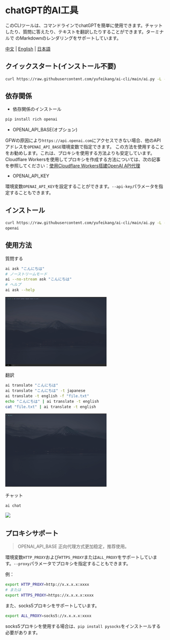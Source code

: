 # chatGPT的AI工具

このCLIツールは、コマンドラインでchatGPTを簡単に使用できます。チャットしたり、質問に答えたり、テキストを翻訳したりすることができます。ターミナルで
のMarkdownのレンダリングをサポートしています。

[中文](README.zh.md) | [English](README.md) | [日本語](README.ja.md)

## クイックスタート(インストール不要)

```bash
curl https://raw.githubusercontent.com/yufeikang/ai-cli/main/ai.py -L -s | python - ask "こんにちは"
```

## 依存関係

* 依存関係のインストール

```bash
pip install rich openai
```

* OPENAI_API_BASE(オプション)

GFWの原因により`https://api.openai.com`にアクセスできない場合、他のAPIアドレスを`OPENAI_API_BASE`環境変数で指定できます。
この方法を使用することをお勧めします。これは、プロキシを使用する方法よりも安定しています。
Cloudflare Workersを使用してプロキシを作成する方法については、次の記事を参照してください：[使用Cloudflare Workers搭建OpenAI 
API代理](https://github.com/noobnooc/noobnooc/discussions/9)

* OPENAI_API_KEY

環境変数`OPENAI_API_KEY`を設定することができます。`--api-key`パラメータを指定することもできます。

## インストール

```bash
curl https://raw.githubusercontent.com/yufeikang/ai-cli/main/ai.py -L -s> /usr/local/bin/ai && chmod +x /usr/local/bin/ai && pip install -U rich 
openai
```

## 使用方法

質問する

```bash
ai ask "こんにちは"
# ノーストリームモード
ai --no-stream ask "こんにちは"
# ヘルプ
ai ask --help
```

![](./_/video/ask.gif)

翻訳

```bash
ai translate "こんにちは"
ai translate "こんにちは" -t japanese
ai translate -t english -f "file.txt"
echo "こんにちは" | ai translate -t english
cat "file.txt" | ai translate -t english
```

![](./_/video/translate.gif)

チャット

```bash
ai chat
```

![](./_/video/chat.gif)

## プロキシサポート

> OPENAI_API_BASE 正向代理方式更加稳定，推荐使用。

環境変数`HTTP_PROXY`および`HTTPS_PROXY`または`ALL_PROXY`をサポートしています。`--proxy`パラメータでプロキシを指定することもできます。

例：

```bash
export HTTP_PROXY=http://x.x.x.x:xxxx
# または
export HTTPS_PROXY=https://x.x.x.x:xxxx
```

また、socks5プロキシをサポートしています。

```bash
export ALL_PROXY=socks5://x.x.x.x:xxxx
```

socks5プロキシを使用する場合は、`pip install pysocks`をインストールする必要があります。